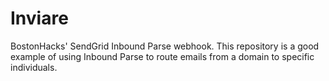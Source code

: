 # Inviare
BostonHacks' SendGrid Inbound Parse webhook. This repository is a good example of using Inbound Parse to route emails from a domain to specific individuals.
